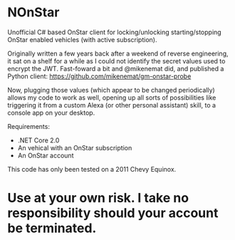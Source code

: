 # NOnStar
Unofficial C# based OnStar client for locking/unlocking starting/stopping OnStar enabled vehicles (with active subscription).

Originally written a few years back after a weekend of reverse engineering, it sat on a shelf for a while as I could not identify the secret values used to encrypt the JWT. Fast-foward a bit and @mikenemat did, and published a Python client: https://github.com/mikenemat/gm-onstar-probe

Now, plugging those values (which appear to be changed periodically) allows my code to work as well, opening up all sorts of possibilities like triggering it from a custom Alexa (or other personal assistant) skill, to a console app on your desktop.

Requirements:
* .NET Core 2.0
* An vehical with an OnStar subscription
* An OnStar account

This code has only been tested on a 2011 Chevy Equinox.

# Use at your own risk. I take no responsibility should your account be terminated.
